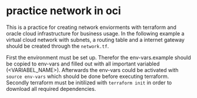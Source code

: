 # practice network in oci

This is a practice for creating network enviorments with terraform and oracle cloud infrastructure for business usage. In the following example a virtual cloud network with subnets, a routing table and a internet gateway should be created through the `network.tf`. 

First the environment must be set up. Therefor the env-vars.example should be copied to env-vars and filled out with all important variabled (<VARIABEL_NAME>). Afterwards the env-vars could be activated with `source env-vars` which should be done before executing terraform.
Secondly terraform must be initilized with `terraform init` in order to download all required dependencies.